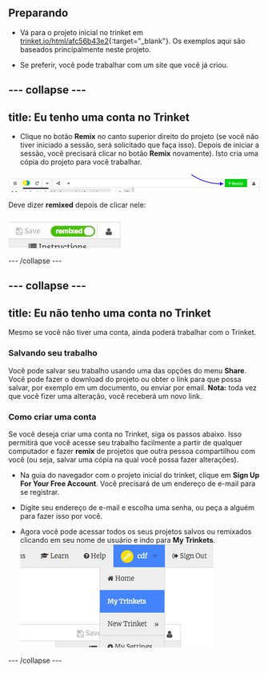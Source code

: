 ## Preparando

- Vá para o projeto inicial no trinket em [trinket.io/html/afc56b43e2](https://trinket.io/html/afc56b43e2){:target="_blank"}. Os exemplos aqui são baseados principalmente neste projeto.

- Se preferir, você pode trabalhar com um site que você já criou.

--- collapse ---
---
title: Eu tenho uma conta no Trinket
---

- Clique no botão **Remix** no canto superior direito do projeto (se você não tiver iniciado a sessão, será solicitado que faça isso). Depois de iniciar a sessão, você precisará clicar no botão **Remix** novamente). Isto cria uma cópia do projeto para você trabalhar. 

![Botão Remix](images/tktRemixButtonArrow.png)

Deve dizer **remixed** depois de clicar nele:

![O botão agora diz "remixed"](images/tktRemixedSmall.png)

--- /collapse ---

--- collapse ---
---
title: Eu não tenho uma conta no Trinket
---

Mesmo se você não tiver uma conta, ainda poderá trabalhar com o Trinket.

### Salvando seu trabalho

Você pode salvar seu trabalho usando uma das opções do menu **Share**. Você pode fazer o download do projeto ou obter o link para que possa salvar, por exemplo em um documento, ou enviar por email. **Nota:** toda vez que você fizer uma alteração, você receberá um novo link.

### Como criar uma conta

Se você deseja criar uma conta no Trinket, siga os passos abaixo. Isso permitirá que você acesse seu trabalho facilmente a partir de qualquer computador e fazer **remix** de projetos que outra pessoa compartilhou com você (ou seja, salvar uma cópia na qual você possa fazer alterações).

- Na guia do navegador com o projeto inicial do trinket, clique em **Sign Up For Your Free Account**. Você precisará de um endereço de e-mail para se registrar.

- Digite seu endereço de e-mail e escolha uma senha, ou peça a alguém para fazer isso por você.

- Agora você pode acessar todos os seus projetos salvos ou remixados clicando em seu nome de usuário e indo para **My Trinkets**. ![Opção "My Trinkets" no menu](images/myTrinketsMenu.png)

--- /collapse ---